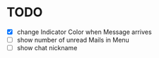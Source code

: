 # TODO

 - [X] change Indicator Color when Message arrives
 - [ ] show number of unread Mails in Menu
 - [ ] show chat nickname
